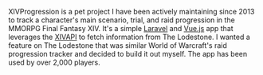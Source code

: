 XIVProgression is a pet project I have been actively maintaining since 2013 to track a character's main scenario, trial, and raid progression in the MMORPG Final Fantasy XIV. It's a simple [Laravel](https://laravel.com) and [Vue.js](https://vuejs.org) app that leverages the [XIVAPI](https://xivapi.com/) to fetch information from The Lodestone. I wanted a feature on The Lodestone that was similar World of Warcraft's raid progression tracker and decided to build it out myself. The app has been used by over 2,000 players.
